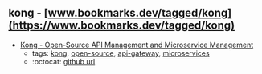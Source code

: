 kong - [www.bookmarks.dev/tagged/kong](https://www.bookmarks.dev/tagged/kong)
---
* [Kong - Open-Source API Management and Microservice Management](https://getkong.org/)
    * tags: [kong](../tagged/kong.md), [open-source](../tagged/open-source.md), [api-gateway](../tagged/api-gateway.md), [microservices](../tagged/microservices.md)
    * :octocat: [github url](https://github.com/Mashape/kong/)
